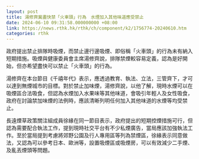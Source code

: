 ```yaml
---
layout: post
title: 湯修齊冀盡快禁「火車頭」行為　水煙加入其他味道應受禁止
date: 2024-06-10 09:31:58.000000000 +08:00
link: https://news.rthk.hk/rthk/ch/component/k2/1756774-20240610.htm
categories: rthk
---
```


政府提出禁止排隊時吸煙，而禁止邊行邊吸煙、即俗稱「火車頭」的行為未有納入短期措施。吸煙與健康委員會主席湯修齊說，排隊禁煙較容易定義，認為是好開始，但亦希望盡快可以禁止「火車頭」的行為。

湯修齊在本台節目《千禧年代》表示，應透過教育、執法、立法，三管齊下，才可以達到無煙城市的目標。對於禁止加味煙，湯修齊說，以他了解，現時水煙可以在吸煙區合法吸食，但認為水煙加入水果味等其他味道，會吸引年輕人及女性吸食，政府在討論禁加味煙的法例時，應該清晰列明任何加入其他味道的水煙等均受禁止。

長遠煙草政策關注組成員徐緣在同一節目表示，政府提出的短期控煙措施可行，但認為需要配合執法工作，提到現時社交平台有不少私煙廣告，當局應該加強執法工作。至於當局提到考慮將郊野公園及行人專用區等列為禁煙區，徐緣表示同意做法，又認為可以參考日本、歐洲等，設置吸煙區或吸煙房，可以有效減少二手煙、及亂丟煙頭等問題。
